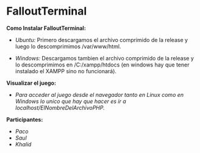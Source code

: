 # FalloutTerminal

**Como Instalar FalloutTerminal:**
* *Ubuntu:*
Primero descargamos el archivo comprimido de la release y luego lo descomprimimos /var/www/html.

* *Windows:*
Descargamos tambien el archivo comprimido de la release y lo descomprimimos en /C:/xampp/htdocs (en windows hay que tener instalado el XAMPP sino no funcionará).

**Visualizar el juego:**
* *Para acceder al juego desde el navegador tanto en Linux como en Windows lo unico que hay que hacer es ir a localhost/ElNombreDelArchivoPHP.*

**Participantes:**
* *Paco*
* *Saul*
* *Khalid*
